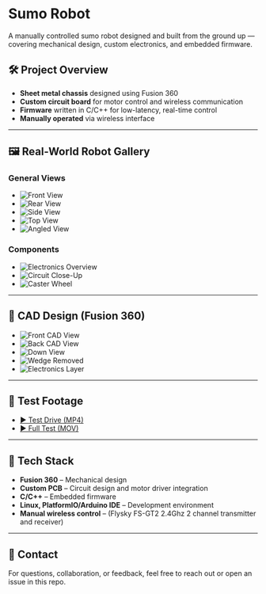 # Sumo Robot

A manually controlled sumo robot designed and built from the ground up — covering mechanical design, custom electronics, and embedded firmware.

## 🛠 Project Overview

- **Sheet metal chassis** designed using Fusion 360
- **Custom circuit board** for motor control and wireless communication
- **Firmware** written in C/C++ for low-latency, real-time control
- **Manually operated** via wireless interface

---

## 🖼️ Real-World Robot Gallery

### General Views
- ![Front View](sumo-bot-front-view.JPG)
- ![Rear View](sumo-bot-rear-view.JPG)
- ![Side View](sumo-bot-side-view.JPG)
- ![Top View](sumo-bot-top-view.JPG)
- ![Angled View](sumo-bot-angled-view.JPG)

### Components
- ![Electronics Overview](sumo-bot-electronics.JPG)
- ![Circuit Close-Up](sumo-bot-circuit.JPG)
- ![Caster Wheel](sumo-bot-caster-wheel.JPG)

---

## 🧩 CAD Design (Fusion 360)

- ![Front CAD View](sumo-bot-cad-design-front-side.png)
- ![Back CAD View](sumo-bot-cad-design-back-side.png)
- ![Down View](sumo-bot-cad-design-down-side.png)
- ![Wedge Removed](sumo-bot-cad-design-wedge-removed.png)
- ![Electronics Layer](sumo-bot-cad-design-electronics.png)

---

## 🎥 Test Footage

- [▶️ Test Drive (MP4)](sumo-bot-test-drive.MP4)
- [▶️ Full Test (MOV)](sumo-bot-test.MOV)

---

## 🧰 Tech Stack

- **Fusion 360** – Mechanical design  
- **Custom PCB** – Circuit design and motor driver integration  
- **C/C++** – Embedded firmware  
- **Linux, PlatformIO/Arduino IDE** – Development environment  
- **Manual wireless control** – (Flysky FS-GT2 2.4Ghz 2 channel transmitter and receiver)

---

## 🤝 Contact

For questions, collaboration, or feedback, feel free to reach out or open an issue in this repo.

